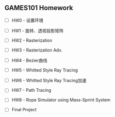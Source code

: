 ## GAMES101 Homework

- [ ] HW0 - 设置环境 
- [ ] HW1 - 旋转、透视投影矩阵
- [ ] HW2 - Rasterization
- [ ] HW3 - Rasterization Adv. 
- [ ] HW4 - Bezier曲线
- [ ] HW5 - Whitted Style Ray Tracing
- [ ] HW6 - Whitted Style Ray Tracing加速 
- [ ] HW7 - Path Tracing 
- [ ] HW8 - Rope Simulator using Mass-Sprint System
- [ ] Final Project

